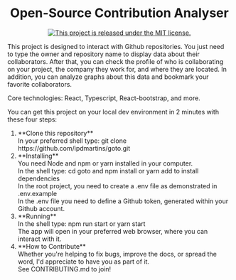 <h1 align="center">
  Open-Source Contribution Analyser
</h1>
<p align="center">
  <a href="https://github.com/ipdmartins/Hedera_test1/blob/master/LICENSE">
    <img src="https://img.shields.io/badge/license-MIT-blue.svg" alt="This project is released under the MIT license." />
  </a>
</p>
<p align="left">
This project is designed to interact with Github repositories. You just need to type the owner and repository name to display data about their collaborators. After that, you can check the profile of who is collaborating on your project, the company they work for, and where they are located. In addition, you can analyze graphs about this data and bookmark your favorite collaborators. 
</p>
<p>
    Core technologies: React, Typescript, React-bootstrap, and more.
</p>
<p>
	You can get this project on your local dev environment in 2 minutes with these four steps:
	<ol>
		<li>
			**Clone this repository**</br>
			In your preferred shell type: git clone https://github.com/ipdmartins/goto.git
		</li> 	
		<li>
			**Installing**</br>
            You need Node and npm or yarn installed in your computer.</br>
			In the shell type: cd goto and npm install or yarn add to install dependencies</br>
			In the root project, you need to create a .env file as demonstrated in .env.example</br>
			In the .env file you need to define a Github token, generated within your Github account.
		</li> 	
		<li>
			**Running**</br>
			In the shell type: npm run start or yarn start</br>
            The app will open in your preferred web browser, where you can interact with it.
		</li> 	
		<li>
			**How to Contribute**</br>
			Whether you're helping to fix bugs, improve the docs, or spread the word, I'd appreciate to have you as part of it.</br>
            See CONTRIBUTING.md to join!
		</li>
	</ol>
</p>
